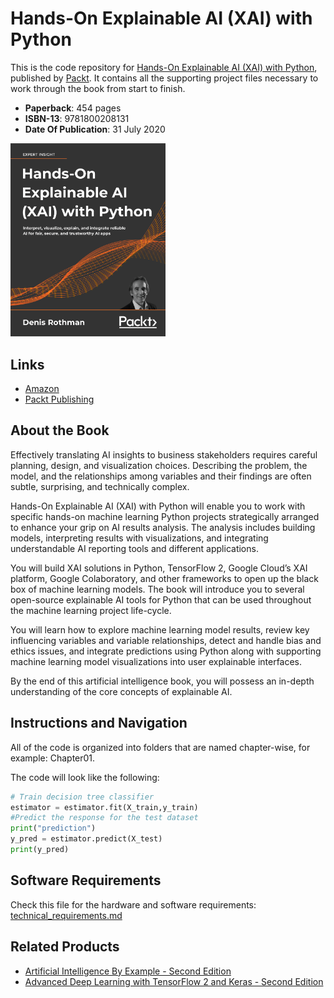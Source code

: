 # Hands-On Explainable AI (XAI) with Python
This is the code repository for [Hands-On Explainable AI (XAI) with Python](https://www.packtpub.com/data/hands-on-explainable-ai-xai-with-python?utm_source=github&utm_medium=repository&utm_campaign=9781800208131), published by [Packt](https://www.packtpub.com/?utm_source=github). It contains all the supporting project files necessary to work through the book from start to finish.

* **Paperback**: 454 pages
* **ISBN-13**: 9781800208131
* **Date Of Publication**: 31 July 2020

[<img src="./.other/cover.png" width="248">](https://www.amazon.com/Hands-Explainable-XAI-Python-trustworthy-ebook/dp/B08DHYYHSZ/)

## Links

* [Amazon](https://www.amazon.com/Hands-Explainable-XAI-Python-trustworthy-ebook/dp/B08DHYYHSZ/)
* [Packt Publishing](https://www.packtpub.com/data/hands-on-explainable-ai-xai-with-python)

## About the Book
Effectively translating AI insights to business stakeholders requires careful planning, design, and visualization choices. Describing the problem, the model, and the relationships among variables and their findings are often subtle, surprising, and technically complex.

Hands-On Explainable AI (XAI) with Python will enable you to work with specific hands-on machine learning Python projects strategically arranged to enhance your grip on AI results analysis. The analysis includes building models, interpreting results with visualizations, and integrating understandable AI reporting tools and different applications.

You will build XAI solutions in Python, TensorFlow 2, Google Cloud’s XAI platform, Google Colaboratory, and other frameworks to open up the black box of machine learning models. The book will introduce you to several open-source explainable AI tools for Python that can be used throughout the machine learning project life-cycle.

You will learn how to explore machine learning model results, review key influencing variables and variable relationships, detect and handle bias and ethics issues, and integrate predictions using Python along with supporting machine learning model visualizations into user explainable interfaces.

By the end of this artificial intelligence book, you will possess an in-depth understanding of the core concepts of explainable AI.

## Instructions and Navigation
All of the code is organized into folders that are named chapter-wise, for example: Chapter01.

The code will look like the following:
```python
# Train decision tree classifier
estimator = estimator.fit(X_train,y_train)
#Predict the response for the test dataset
print("prediction")
y_pred = estimator.predict(X_test)
print(y_pred)
```

## Software Requirements

Check this file for the hardware and software requirements: [technical_requirements.md](./.other/technical_requirements.md)

## Related Products

* [Artificial Intelligence By Example - Second Edition](https://www.packtpub.com/programming/artificial-intelligence-by-example-second-edition)
* [Advanced Deep Learning with TensorFlow 2 and Keras - Second Edition](https://www.packtpub.com/programming/advanced-deep-learning-with-tensorflow-2-and-keras-second-edition)
